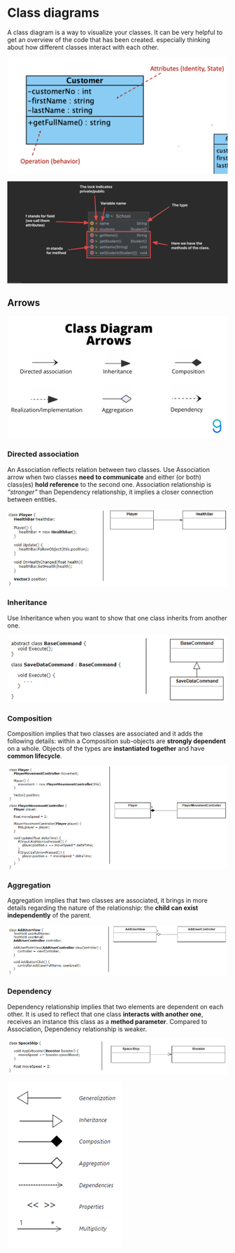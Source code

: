 # Class diagrams

A class diagram is a way to visualize your classes. It can be very helpful to get an overview of the code that has been created. especially thinking about how different classes interact with each other. 





![Class diagram explanation visual paradigm](../../assets/class-diagram-visual-paradigm.png)

![Class diagram explanation](../../assets/class-diagram-explanation.png)







## Arrows

![img](../../assets/class-diagram-arrows.png)

### Directed association

An Association reflects relation between two classes. Use Association arrow when two classes **need to communicate** and either (or both) class(es) **hold reference** to the second one. Association relationship is *“stronger”* than Dependency relationship, it implies a closer connection between entities.

![img](../../assets/directed-association.png)



### Inheritance

Use Inheritance when you want to show that one class inherits from another one.

![img](../../assets/arrows-inheritance.png)



### Composition

Composition implies that two classes are associated and it adds the following details: within a Composition sub-objects are **strongly dependent** on a whole. Objects of the types are **instantiated together** and have **common lifecycle**.

![img](../../assets/arrows-composition.png)



### Aggregation

Aggregation implies that two classes are associated, it brings in more details regarding the nature of the relationship: the **child can exist independently** of the parent.

![img](../../assets/arrows-aggregation.png)



### Dependency

Dependency relationship implies that two elements are dependent on each other. It is used to reflect that one class **interacts with another one**, receives an instance this class as a **method parameter**. Compared to Association, Dependency relationship is weaker.

![img](../../assets/arrows-dependency.png)









![One of the best demonstration of Generalization In Class Diagram Example](../../assets/class-diagram-arrow-1.png)